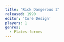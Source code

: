 ```yaml
---
title: 'Rick Dangerous 2'
released: 1990
editor: 'Core Design'
players: 1
genres:
  - Plates-formes
---
```

